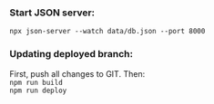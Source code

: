 ### Start JSON server:
```npx json-server --watch data/db.json --port 8000```


### Updating deployed branch:
First, push all changes to GIT. Then:  
```npm run build```  
```npm run deploy```